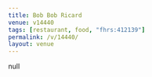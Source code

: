 ```yaml
---
title: Bob Bob Ricard
venue: v14440
tags: [restaurant, food, "fhrs:412139"]
permalink: /v/14440/
layout: venue
---
```

null